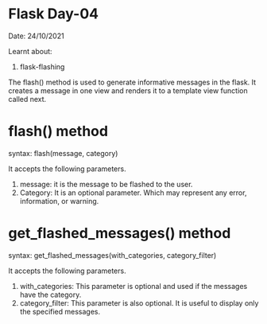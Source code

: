 # Flask Day-04

Date: 24/10/2021 <br>

Learnt about: <br>
1. flask-flashing <br>

The flash() method is used to generate informative messages in the flask. It creates a message in one view and renders it to a template view function called next. <br>

# flash() method 

syntax: flash(message, category)    <br>

It accepts the following parameters.
1. message: it is the message to be flashed to the user.
2. Category: It is an optional parameter. Which may represent any error, information, or warning.

# get_flashed_messages() method

syntax: get_flashed_messages(with_categories, category_filter)  

It accepts the following parameters.
1. with_categories: This parameter is optional and used if the messages have the category.
2. category_filter: This parameter is also optional. It is useful to display only the specified messages.
